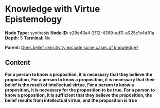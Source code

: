 # Knowledge with Virtue Epistemology

**Node Type:** synthesis
**Node ID:** e29e43a4-2f12-4369-ad11-a025c1c4d81a
**Depth:** 5
**Terminal:** No

**Parent:** [Does belief sensitivity exclude some cases of knowledge?](does-belief-sensitivity-exclude-some-cases-of-knowledge-antithesis-56aec986-d647-409a-9752-17aeca9ed460.md)

## Content

**For a person to know a proposition, it is necessary that they believe the proposition**, **For a person to know a proposition, it is necessary that their belief is the result of intellectual virtue**, **For a person to know a proposition, it is necessary for the proposition to be true**, **For a person to know a proposition, it is sufficient that they believe the proposition, the belief results from intellectual virtue, and the proposition is true**
